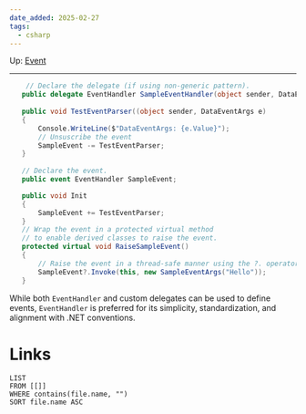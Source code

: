 ```yaml
---
date_added: 2025-02-27
tags:
  - csharp
---
```

Up: [Event](Event.md)
___
 ```csharp
     // Declare the delegate (if using non-generic pattern).
    public delegate EventHandler SampleEventHandler(object sender, DataEventArgs e);
    
	public void TestEventParser((object sender, DataEventArgs e)
	{
		Console.WriteLine($"DataEventArgs: {e.Value}");
		// Unsuscribe the event
		SampleEvent -= TestEventParser;
	}
	
    // Declare the event.
    public event EventHandler SampleEvent;

	public void Init
	{
		SampleEvent += TestEventParser;
	}
    // Wrap the event in a protected virtual method
    // to enable derived classes to raise the event.
    protected virtual void RaiseSampleEvent()
    {
        // Raise the event in a thread-safe manner using the ?. operator.
        SampleEvent?.Invoke(this, new SampleEventArgs("Hello"));
    }
 ```

While both `EventHandler` and custom delegates can be used to define events, `EventHandler` is preferred for its simplicity, standardization, and alignment with .NET conventions.
# Links
```dataview
LIST
FROM [[]]
WHERE contains(file.name, "")
SORT file.name ASC
```
